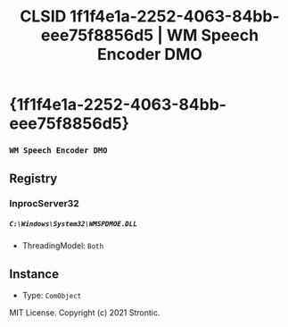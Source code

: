 ﻿---
title: "CLSID 1f1f4e1a-2252-4063-84bb-eee75f8856d5 | WM Speech Encoder DMO"
excerpt: What is COM-Object CLSID 1f1f4e1a-2252-4063-84bb-eee75f8856d5?
---

# {1f1f4e1a-2252-4063-84bb-eee75f8856d5}

### `WM Speech Encoder DMO`

## Registry


### InprocServer32

##### `C:\Windows\System32\WMSPDMOE.DLL`
* ThreadingModel: `Both`

## Instance

* Type: `ComObject`

MIT License. Copyright (c) 2021 Strontic.


